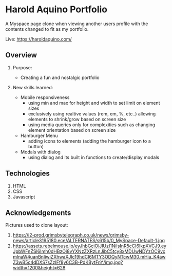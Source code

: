 # Harold Aquino Portfolio 
A Myspace page clone when viewing another users profile with the contents changed to fit as my portfolio. 

Live: https://haroldaquino.com/

## Overview 
1. Purpose:
    - Creating a fun and nostalgic portfolio 

2. New skills learned:
    - Mobile responsiveness
       - using min and max for height and width to set limit on element sizes
       - exclusively using realtive values (rem, em, %, etc..) allowing elements to shrink/grow based on screen size
       - using media queries only for complexities such as changing element orientation based on screen size    
    - Hamburger Menu
       - adding icons to elements (adding the hamburger icon to a button)
    - Modals with dialog
       - using dialog and its built in functions to create/display modals

## Technologies
 1. HTML
 2. CSS
 3. Javascript


## Acknowledgements

Pictures used to clone layout:

1. https://i2-prod.grimsbytelegraph.co.uk/news/grimsby-news/article3195180.ece/ALTERNATES/s615b/0_MySpace-Default-1.jpg
2. https://assets.rebelmouse.io/eyJhbGciOiJIUzI1NiIsInR5cCI6IkpXVCJ9.eyJpbWFnZSI6Imh0dHBzOi8vYXNzZXRzLnJibC5tcy8xMDUwNDYzOC9vcmlnaW4uanBnIiwiZXhwaXJlc19hdCI6MTY3ODQyNTcwM30.mHia_K4awZ3wB5c4dDXS7sZzIFf8y6C3B-PdKBytFnY/img.jpg?width=1200&height=628




